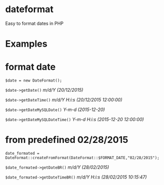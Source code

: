 # dateformat
Easy to format dates in PHP

 # Examples

# format date

`$date = new DateFormat();`

`$date->getDate()` *m/d/Y (20/12/2015)*

`$date->getDateTime()` *m/d/Y H:i:s (20/12/2015 12:00:00)*

`$date->getDateMySQLDate()` *Y-m-d (2015-12-20)*

`$date->getDateMySQLDateTime()` *Y-m-d H:i:s (2015-12-20 12:00:00)*

# from predefined 02/28/2015

`date_formated = DateFormat::createFromFormat(DateFormat::$FORMAT_DATE,"02/28/2015");`

`$date_formated->getDateBR()` *m/d/Y (28/02/2015)*

`$date_formated->getDateTimeBR()` *m/d/Y H:i:s (28/02/2015 10:15:47)*
